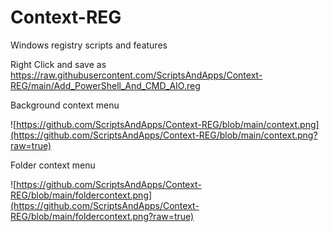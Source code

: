 # Context-REG
Windows registry scripts and features

Right Click and save as https://raw.githubusercontent.com/ScriptsAndApps/Context-REG/main/Add_PowerShell_And_CMD_AIO.reg

Background context menu

![https://github.com/ScriptsAndApps/Context-REG/blob/main/context.png](https://github.com/ScriptsAndApps/Context-REG/blob/main/context.png?raw=true)

Folder context menu

![https://github.com/ScriptsAndApps/Context-REG/blob/main/foldercontext.png](https://github.com/ScriptsAndApps/Context-REG/blob/main/foldercontext.png?raw=true)
